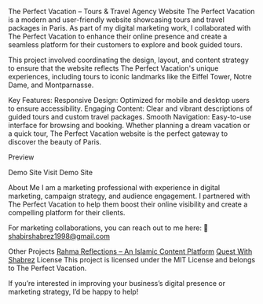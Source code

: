 The Perfect Vacation – Tours & Travel Agency Website
The Perfect Vacation is a modern and user-friendly website showcasing tours and travel packages in Paris. As part of my digital marketing work, I collaborated with The Perfect Vacation to enhance their online presence and create a seamless platform for their customers to explore and book guided tours.

This project involved coordinating the design, layout, and content strategy to ensure that the website reflects The Perfect Vacation's unique experiences, including tours to iconic landmarks like the Eiffel Tower, Notre Dame, and Montparnasse.

Key Features:
Responsive Design: Optimized for mobile and desktop users to ensure accessibility.
Engaging Content: Clear and vibrant descriptions of guided tours and custom travel packages.
Smooth Navigation: Easy-to-use interface for browsing and booking.
Whether planning a dream vacation or a quick tour, The Perfect Vacation website is the perfect gateway to discover the beauty of Paris.

Preview

Demo Site
Visit Demo Site

About Me
I am a marketing professional with experience in digital marketing, campaign strategy, and audience engagement. I partnered with The Perfect Vacation to help them boost their online visibility and create a compelling platform for their clients.

For marketing collaborations, you can reach out to me here:
📧 shabirshabrez1998@gmail.com

Other Projects
[Rahma Reflections – An Islamic Content Platform](https://www.youtube.com/@RahmaReflections_Quran)
[Quest With Shabrez](https://www.youtube.com/@ss_noorani)
License
This project is licensed under the MIT License and belongs to The Perfect Vacation.

If you’re interested in improving your business’s digital presence or marketing strategy, I’d be happy to help!
